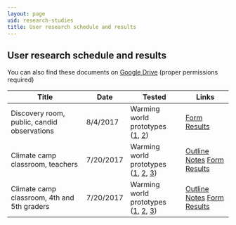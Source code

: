 ```yaml
---
layout: page
uid: research-studies
title: User research schedule and results
---
```


## User research schedule and results

You can also find these documents on [Google Drive](https://drive.google.com/drive/folders/0BwvgC82hiAggRGw5RlN4bUt1azQ) (proper permissions required)

| Title | Date  | Tested | Links |
| ----- | ----- | ------ | ----- |
| Discovery room, public, candid observations | 8/4/2017 |  Warming world prototypes<br />([1](https://beefoo.github.io/climate-lab/timescales-temperature-c/), [2](https://beefoo.github.io/climate-lab/zonal-temperature-b/)) | [Form](../assets/studies/2017-08-04/form.pdf) [Results](../assets/studies/2017-08-04/results.pdf) |
| Climate camp classroom, teachers | 7/20/2017 |  Warming world prototypes<br />([1](https://beefoo.github.io/climate-lab/timescales-temperature-b/), [2](https://beefoo.github.io/climate-lab/zonal-temperature/), [3](https://beefoo.github.io/climate-lab/forcings-b/)) | [Outline](../assets/ClimateCampUserResearchSessions_2017-07-20.pdf) [Notes](../assets/studies/2017-07-20/notes.pdf) [Form](../assets/studies/2017-07-20/form_teachers.pdf) [Results](../assets/studies/2017-07-20/data_teachers.pdf) |
| Climate camp classroom, 4th and 5th graders | 7/20/2017 | Warming world prototypes<br />([1](https://beefoo.github.io/climate-lab/timescales-temperature-b/), [2](https://beefoo.github.io/climate-lab/zonal-temperature/), [3](https://beefoo.github.io/climate-lab/forcings-b/)) | [Outline](../assets/ClimateCampUserResearchSessions_2017-07-20.pdf) [Notes](../assets/studies/2017-07-20/notes.pdf) [Form](../assets/studies/2017-07-20/form_students.pdf) [Results](../assets/studies/2017-07-20/data_students.pdf) |
